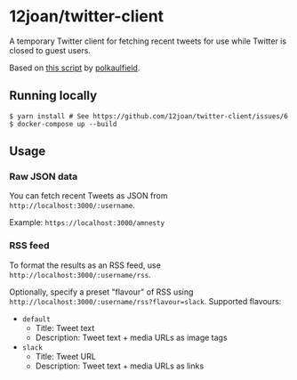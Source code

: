 # 12joan/twitter-client

A temporary Twitter client for fetching recent tweets for use while Twitter is closed to guest users.

Based on [this script](https://github.com/zedeus/nitter/issues/919#issuecomment-1619263153) by [polkaulfield](https://github.com/polkaulfield).

## Running locally

```
$ yarn install # See https://github.com/12joan/twitter-client/issues/6
$ docker-compose up --build
```

## Usage

### Raw JSON data

You can fetch recent Tweets as JSON from `http://localhost:3000/:username`.

Example: `https://localhost:3000/amnesty`

### RSS feed

To format the results as an RSS feed, use `http://localhost:3000/:username/rss`.

Optionally, specify a preset "flavour" of RSS using `http://localhost:3000/:username/rss?flavour=slack`. Supported flavours:

- `default`
  - Title: Tweet text
  - Description: Tweet text + media URLs as image tags
- `slack`
  - Title: Tweet URL
  - Description: Tweet text + media URLs as links
